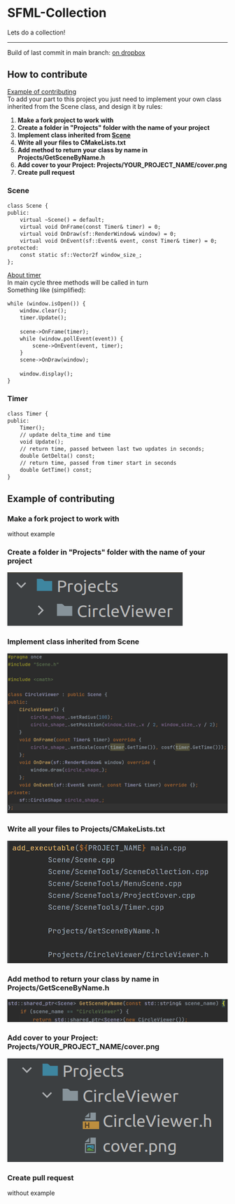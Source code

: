 # SFML-Collection
Lets do a collection!
***
Build of last commit in main branch: [on dropbox](https://www.dropbox.com/sh/zzn6048h0n7gg5i/AAA5sE099mS7MMxqnawf9D7da?dl=0) 

## How to contribute
[Example of contributing](#example-of-contributing) \
To add your part to this project you just need to implement
your own class inherited from the Scene class, and design it by rules:

1. **Make a fork project to work with**
2. **Create a folder in "Projects" folder with the name of your project**
3. **Implement class inherited from [Scene](#scene)**
4. **Write all your files to CMakeLists.txt**
5. **Add method to return your class by name in Projects/GetSceneByName.h**
6. **Add cover to your Project: Projects/YOUR_PROJECT_NAME/cover.png**
7. **Create pull request**

### Scene
    class Scene {
    public:
        virtual ~Scene() = default;
        virtual void OnFrame(const Timer& timer) = 0;
        virtual void OnDraw(sf::RenderWindow& window) = 0;
        virtual void OnEvent(sf::Event& event, const Timer& timer) = 0;
    protected:
        const static sf::Vector2f window_size_;
    };
[About timer](#timer) \
In main cycle three methods will be called in turn \
Something like (simplified): 

    while (window.isOpen()) {
        window.clear();
        timer.Update();

        scene->OnFrame(timer);
        while (window.pollEvent(event)) {
            scene->OnEvent(event, timer);
        }
        scene->OnDraw(window);

        window.display();
    }

### Timer
    class Timer {
    public:
        Timer();
        // update delta_time and time
        void Update();
        // return time, passed between last two updates in seconds;
        double GetDelta() const;
        // return time, passed from timer start in seconds
        double GetTime() const;
    }

## Example of contributing
### Make a fork project to work with
without example
### Create a folder in "Projects" folder with the name of your project
![img](Resources/ForReadme_1.png)
### Implement class inherited from Scene
![img](Resources/ForReadme_2.png)
### Write all your files to Projects/CMakeLists.txt
![img](Resources/ForReadme_3.png)
### Add method to return your class by name in Projects/GetSceneByName.h
![img](Resources/ForReadme_4.png)
### Add cover to your Project: Projects/YOUR_PROJECT_NAME/cover.png
![img](Resources/ForReadme_5.png)
### Create pull request
without example